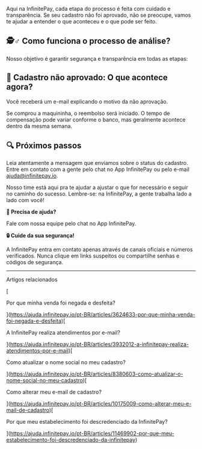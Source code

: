 Aqui na InfinitePay, cada etapa do processo é feita com cuidado e transparência. Se seu cadastro não foi aprovado, não se preocupe, vamos te ajudar a entender o que aconteceu e o que pode ser feito.

## 🕵️♂️ **Como funciona o processo de análise?**

Nosso objetivo é garantir segurança e transparência em todas as etapas:

## **🚫 Cadastro não aprovado:** O que acontece agora?

Você receberá um e-mail explicando o motivo da não aprovação.

Se comprou a maquininha, o reembolso será iniciado. O tempo de compensação pode variar conforme o banco, mas geralmente acontece dentro da mesma semana.

## **🔍 Próximos passos**

Leia atentamente a mensagem que enviamos sobre o status do cadastro. Entre em contato com a gente pelo chat no App InfinitePay ou pelo e-mail [ajuda@infinitepay.io](mailto:ajuda@infinitepay.io).

Nosso time está aqui pra te ajudar a ajustar o que for necessário e seguir no caminho do sucesso. Lembre-se: na InfinitePay, a gente trabalha lado a lado com você!

**🔔 Precisa de ajuda?**

Fale com nossa equipe pelo chat no App InfinitePay.

**🔒 Cuide da sua segurança!**

A InfinitePay entra em contato apenas através de canais oficiais e números verificados. Nunca clique em links suspeitos ou compartilhe senhas e códigos de segurança.

___

Artigos relacionados

[

Por que minha venda foi negada e desfeita?

](https://ajuda.infinitepay.io/pt-BR/articles/3624633-por-que-minha-venda-foi-negada-e-desfeita)[

A InfinitePay realiza atendimentos por e-mail?

](https://ajuda.infinitepay.io/pt-BR/articles/3932012-a-infinitepay-realiza-atendimentos-por-e-mail)[

Como atualizar o nome social no meu cadastro?

](https://ajuda.infinitepay.io/pt-BR/articles/8380603-como-atualizar-o-nome-social-no-meu-cadastro)[

Como alterar meu e-mail de cadastro?

](https://ajuda.infinitepay.io/pt-BR/articles/10175009-como-alterar-meu-e-mail-de-cadastro)[

Por que meu estabelecimento foi descredenciado da InfinitePay?

](https://ajuda.infinitepay.io/pt-BR/articles/11469902-por-que-meu-estabelecimento-foi-descredenciado-da-infinitepay)